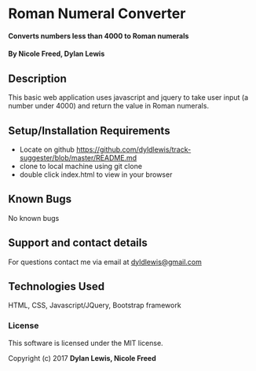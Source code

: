 # Roman Numeral Converter

#### Converts numbers less than 4000 to Roman numerals

#### By Nicole Freed, Dylan Lewis

## Description

This basic web application uses javascript and jquery to take user input (a number under 4000) and return the value in Roman numerals.

## Setup/Installation Requirements

* Locate on github https://github.com/dyldlewis/track-suggester/blob/master/README.md
* clone to local machine using git clone
* double click index.html to view in your browser

## Known Bugs

No known bugs

## Support and contact details

For questions contact me via email at dyldlewis@gmail.com

## Technologies Used

HTML, CSS, Javascript/JQuery, Bootstrap framework

### License

This software is licensed under the MIT license.

Copyright (c) 2017 **Dylan Lewis, Nicole Freed**
